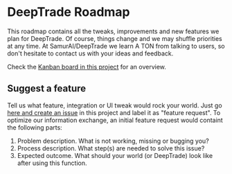 # DeepTrade Roadmap

This roadmap contains all the tweaks, improvements and new features we plan for DeepTrade. Of course, things change and we may shuffle priorities at any time. At SamurAI/DeepTrade we learn A TON from talking to users, so don't hesitate to contact us with your ideas and feedback.

Check the [Kanban board in this project](https://github.com/samurai/roadmap/projects/1) for an overview.

## Suggest a feature

Tell us what feature, integration or UI tweak would rock your world. Just go [here and create an issue](https://github.com/csdfsdf/product-roadmap/issues) in this project and label it as "feature request". To optimize our information exchange, an initial feature request would containt the following parts:

1. Problem description. What is not working, missing or bugging you?
2. Process description. What step(s) are needed to solve this issue?
3. Expected outcome. What should your world (or DeepTrade) look like after using this function.
